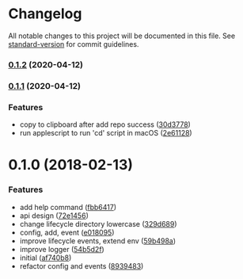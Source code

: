 # Changelog

All notable changes to this project will be documented in this file. See [standard-version](https://github.com/conventional-changelog/standard-version) for commit guidelines.

### [0.1.2](https://github.com/viko16/tidy-repo/compare/v0.1.1...v0.1.2) (2020-04-12)

### [0.1.1](https://github.com/viko16/tidy-repo/compare/v0.1.0...v0.1.1) (2020-04-12)


### Features

* copy to clipboard after add repo success ([30d3778](https://github.com/viko16/tidy-repo/commit/30d37783258cabf2029e6d8f0f334be12534cc0c))
* run applescript to run 'cd' script in macOS ([2e61128](https://github.com/viko16/tidy-repo/commit/2e61128eb29d6762d0ad86ccc91c1420b2c71e10))

<a name="0.1.0"></a>
# 0.1.0 (2018-02-13)


### Features

* add help command ([fbb6417](https://github.com/viko16/tidy-repo/commit/fbb6417))
* api design ([72e1456](https://github.com/viko16/tidy-repo/commit/72e1456))
* change lifecycle directory lowercase ([329d689](https://github.com/viko16/tidy-repo/commit/329d689))
* config, add, event ([e018095](https://github.com/viko16/tidy-repo/commit/e018095))
* improve lifecycle events, extend env ([59b498a](https://github.com/viko16/tidy-repo/commit/59b498a))
* improve logger ([54b5d2f](https://github.com/viko16/tidy-repo/commit/54b5d2f))
* initial ([af740b8](https://github.com/viko16/tidy-repo/commit/af740b8))
* refactor config and events ([8939483](https://github.com/viko16/tidy-repo/commit/8939483))
